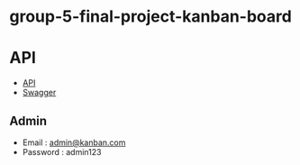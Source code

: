 # group-5-final-project-kanban-board

# API
- [API](https://fp3-kanban-board-production.up.railway.app/swagger/index.html)
- [Swagger](https://fp3-kanban-board-production.up.railway.app/)

## Admin
- Email : admin@kanban.com
- Password : admin123
